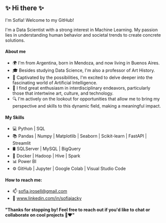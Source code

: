 ## ✨ Hi there ✨
I'm Sofía! Welcome to my GitHub!

I'm a Data Scientist with a strong interest in Machine Learning. My passion lies in understanding human behavior and societal trends to create concrete solutions.

#### About me
- 🌍 I'm from Argentina, born in Mendoza, and now living in Buenos Aires.
- 🎓 Besides studying Data Science, I'm also a professor of Art History.
- 🌱 Captivated by the possibilities, I'm excited to delve deeper into the fascinating world of Artificial Intelligence.
- 🌈 I find great enthusiasm in interdisciplinary endeavors, particularly those that intertwine art, culture, and technology.
- 🔍 I'm actively on the lookout for opportunities that allow me to bring my perspective and skills to this dynamic field, making a meaningful impact.

#### My Skills
- 💻 Python | SQL
- 📚 Pandas | Numpy | Matplotlib | Seaborn | Scikit-learn | FastAPI | Streamlit
- 🛢 SQLServer | MySQL | BigQuery
- 🔧 Docker | Hadoop | Hive | Spark
- 📊 Power BI
- ⚙️ GitHub | Jupyter | Google Colab | Visual Studio Code

#### How to reach me: 
- 📫 sofia.jrosell@gmail.com
- 💼 www.linkedin.com/in/sofiajacky

#### "Thanks for stopping by! Feel free to reach out if you'd like to chat or collaborate on cool projects 🚀❤️" 
